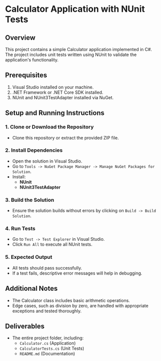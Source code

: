 # Calculator Application with NUnit Tests

## Overview
This project contains a simple Calculator application implemented in C#. The project includes unit tests written using NUnit to validate the application's functionality.

## Prerequisites
1. Visual Studio installed on your machine.
2. .NET Framework or .NET Core SDK installed.
3. NUnit and NUnit3TestAdapter installed via NuGet.

## Setup and Running Instructions

### 1. Clone or Download the Repository
- Clone this repository or extract the provided ZIP file.

### 2. Install Dependencies
- Open the solution in Visual Studio.
- Go to `Tools -> NuGet Package Manager -> Manage NuGet Packages for Solution`.
- Install:
  - **NUnit**
  - **NUnit3TestAdapter**

### 3. Build the Solution
- Ensure the solution builds without errors by clicking on `Build -> Build Solution`.

### 4. Run Tests
- Go to `Test -> Test Explorer` in Visual Studio.
- Click `Run All` to execute all NUnit tests.

### 5. Expected Output
- All tests should pass successfully.
- If a test fails, descriptive error messages will help in debugging.

## Additional Notes
- The Calculator class includes basic arithmetic operations.
- Edge cases, such as division by zero, are handled with appropriate exceptions and tested thoroughly.

## Deliverables
- The entire project folder, including:
  - `Calculator.cs` (Application)
  - `CalculatorTests.cs` (Unit Tests)
  - `README.md` (Documentation)

